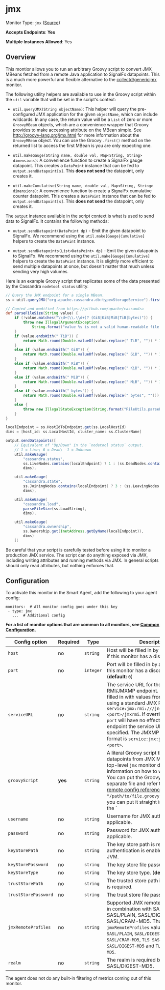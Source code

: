 <!--- GENERATED BY gomplate from scripts/docs/templates/monitor-page.md.tmpl --->

# jmx

Monitor Type: `jmx` ([Source](https://github.com/signalfx/signalfx-agent/tree/master/pkg/monitors/jmx))

**Accepts Endpoints**: **Yes**

**Multiple Instances Allowed**: Yes

## Overview

This montior allows you to run an arbitrary Groovy script to convert JMX
MBeans fetched from a remote Java application to SignalFx datapoints.
This is a much more powerful and flexible alternative to the
[collectd/genericjmx](./collectd-genericjmx.md) monitor.

The following utility helpers are available to use in the Groovy script
within the `util` variable that will be set in the script's context:

- `util.queryJMX(String objectName)`: This helper will
  query the pre-configured JMX application for the given `objectName`,
  which can include wildcards.  In any case, the return value will be a
  `List` of zero or more `GroovyMBean` objects, which are a convenience
  wrapper that Groovy provides to make accessing attribute on the MBean
  simple. See http://groovy-lang.org/jmx.html for more information about
  the `GroovyMBean` object.  You can use the Groovy `.first()` method on
  the returned list to access the first MBean is you are only expecting
  one.

- `util.makeGauge(String name, double val, Map<String, String>
  dimensions)`: A convenience function to create a SignalFx gauge
  datapoint. This creates a `DataPoint` instance that can be fed to
  `output.sendDatapoint[s]`.  This **does not send** the datapoint, only
  creates it.

- `util.makeCumulative(String name, double val, Map<String, String> dimensions)`:
  A convenience function to create a SignalFx cumulative counter
  datapoint.  This creates a `DataPoint` instance that can be fed to
  `output.sendDatapoint[s]`.  This **does not send** the datapoint, only
  creates it.

The `output` instance available in the script context is what is used to
send data to SignalFx.  It contains the following methods:

- `output.sendDatapoint(DataPoint dp)` - Emit the given datapoint to
  SignalFx.  We recommend using the `util.make[Gauge|Cumulative]` helpers
  to create the `DataPoint` instance.

- `output.sendDatapoints(List<DataPoint> dp)` - Emit the given datapoints
  to SignalFx. We recommend using the `util.make[Gauge|Cumulative]`
  helpers to create the `DataPoint` instance. It is slightly more
  efficient to send multiple datapoints at once, but doesn't matter that
  much unless sending very high volumes.

Here is an example Groovy script that replicates some of the data
presented by the Cassandra `nodetool status` utility:

```groovy
// Query the JMX endpoint for a single MBean.
ss = util.queryJMX("org.apache.cassandra.db:type=StorageService").first()

// Copied and modified from https://github.com/apache/cassandra
def parseFileSize(String value) {
	if (!value.matches("\\d+(\\.\\d+)? (GiB|KiB|MiB|TiB|bytes)")) {
		throw new IllegalArgumentException(
			String.format("value %s is not a valid human-readable file size", value));
	}
	if (value.endsWith(" TiB")) {
		return Math.round(Double.valueOf(value.replace(" TiB", "")) * 1e12);
	}
	else if (value.endsWith(" GiB")) {
		return Math.round(Double.valueOf(value.replace(" GiB", "")) * 1e9);
	}
	else if (value.endsWith(" KiB")) {
		return Math.round(Double.valueOf(value.replace(" KiB", "")) * 1e3);
	}
	else if (value.endsWith(" MiB")) {
		return Math.round(Double.valueOf(value.replace(" MiB", "")) * 1e6);
	}
	else if (value.endsWith(" bytes")) {
		return Math.round(Double.valueOf(value.replace(" bytes", "")));
	}
	else {
		throw new IllegalStateException(String.format("FileUtils.parseFileSize() reached an illegal state parsing %s", value));
	}
}

localEndpoint = ss.HostIdToEndpoint.get(ss.LocalHostId)
dims = [host_id: ss.LocalHostId, cluster_name: ss.ClusterName]

output.sendDatapoints([
	// Equivalent of "Up/Down" in the `nodetool status` output.
	// 1 = Live; 0 = Dead; -1 = Unknown
	util.makeGauge(
		"cassandra.status",
		ss.LiveNodes.contains(localEndpoint) ? 1 : (ss.DeadNodes.contains(localEndpoint) ? 0 : -1),
		dims),

	util.makeGauge(
		"cassandra.state",
		ss.JoiningNodes.contains(localEndpoint) ? 3 : (ss.LeavingNodes.contains(localEndpoint) ? 2 : 1),
		dims),

	util.makeGauge(
		"cassandra.load",
		parseFileSize(ss.LoadString),
		dims),

	util.makeGauge(
		"cassandra.ownership",
		ss.Ownership.get(InetAddress.getByName(localEndpoint)),
		dims)
	])

```

Be careful that your script is carefully tested before using it to monitor
a production JMX service.  The script can do anything exposed via JMX,
including writing attributes and running methods via JMX. In general
scripts should only read attributes, but nothing enforces that.


## Configuration

To activate this monitor in the Smart Agent, add the following to your
agent config:

```
monitors:  # All monitor config goes under this key
 - type: jmx
   ...  # Additional config
```

**For a list of monitor options that are common to all monitors, see [Common
Configuration](../monitor-config.md#common-configuration).**


| Config option | Required | Type | Description |
| --- | --- | --- | --- |
| `host` | no | `string` | Host will be filled in by auto-discovery if this monitor has a discovery rule. |
| `port` | no | `integer` | Port will be filled in by auto-discovery if this monitor has a discovery rule. (**default:** `0`) |
| `serviceURL` | no | `string` | The service URL for the JMX RMI/JMXMP endpoint. If empty it will be filled in with values from `host` and `port` using a standard JMX RMI template: `service:jmx:rmi:///jndi/rmi://<host>:<port>/jmxrmi`. If overridden, `host` and `port` will have no effect. For JMXMP endpoint the service URL must be specified. The JMXMP endpoint URL format is `service:jmx:jmxmp://<host>:<port>`. |
| `groovyScript` | **yes** | `string` | A literal Groovy script that generates datapoints from JMX MBeans. See the top-level `jmx` monitor doc for more information on how to write this script. You can put the Groovy script in a separate file and refer to it here with the [remote config reference](https://docs.signalfx.com/en/latest/integrations/agent/remote-config.html) `{"#from": "/path/to/file.groovy", raw: true}`, or you can put it straight in YAML by using the `|` heredoc syntax. |
| `username` | no | `string` | Username for JMX authentication, if applicable. |
| `password` | no | `string` | Password for JMX authentication, if applicable. |
| `keyStorePath` | no | `string` | The key store path is required if client authentication is enabled on the target JVM. |
| `keyStorePassword` | no | `string` | The key store file password if required. |
| `keyStoreType` | no | `string` | The key store type. (**default:** `jks`) |
| `trustStorePath` | no | `string` | The trusted store path if the TLS profile is required. |
| `trustStorePassword` | no | `string` | The trust store file password if required. |
| `jmxRemoteProfiles` | no | `string` | Supported JMX remote profiles are TLS in combination with SASL profiles: SASL/PLAIN, SASL/DIGEST-MD5 and SASL/CRAM-MD5. Thus valid `jmxRemoteProfiles` values are: `SASL/PLAIN`, `SASL/DIGEST-MD5`, `SASL/CRAM-MD5`, `TLS SASL/PLAIN`, `TLS SASL/DIGEST-MD5` and `TLS SASL/CRAM-MD5`. |
| `realm` | no | `string` | The realm is required by profile SASL/DIGEST-MD5. |



The agent does not do any built-in filtering of metrics coming out of this
monitor.


